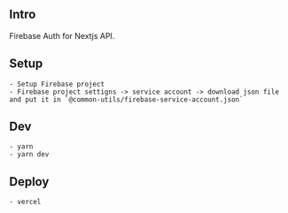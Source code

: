 ## Intro

Firebase Auth for Nextjs API.

## Setup
    - Setup Firebase project
    - Firebase project settigns -> service account -> download json file and put it in `@common-utils/firebase-service-account.json`

## Dev

    - yarn
    - yarn dev

## Deploy
    - vercel